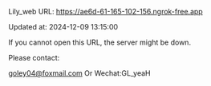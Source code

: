 Lily_web URL: https://ae6d-61-165-102-156.ngrok-free.app

Updated at: 2024-12-09 13:15:00

If you cannot open this URL, the server might be down.

Please contact: 

goley04@foxmail.com Or Wechat:GL_yeaH